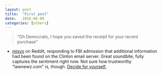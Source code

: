 ```yaml
---
layout: post
title:  "First post"
date:   2016-06-09
categories: [others]
---
```


> "Oh Democrats, I hope you saved the receipt for your recent purchase"

- [misyo](https://www.reddit.com/r/politics/comments/4n8gwp/fbi_admits_finding_additional_info_on_clinton/d41ws5n) on Reddit, responding to FBI admission that additional information had been found on the Clinton email server. Great soundbite, fully captures the sentiment right now. Not sure how trustworthy "lawnewz.com" is, though. [Decide for yourself.](http://lawnewz.com/high-profile/fbi-admits-finding-additional-info-on-clinton-server-during-e-mail-investigation/)
